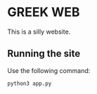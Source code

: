 # GREEK WEB #

This is a silly website.

## Running the site ##

Use the following command:

    python3 app.py
